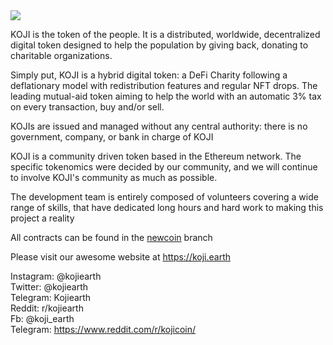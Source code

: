 <img src="https://imgur.com/tltqyr7">

KOJI is the token of the people. It is a distributed, worldwide, decentralized
digital token designed to help the population by giving back, donating to
charitable organizations.

Simply put, KOJI is a hybrid digital token: a DeFi Charity following a
deflationary model with redistribution features and regular NFT drops. The
leading mutual-aid token aiming to help the world with an automatic 3% tax on
every transaction, buy and/or sell.

KOJIs are issued and managed without any central authority: there is no
government, company, or bank in charge of KOJI

KOJI is a community driven token based in the Ethereum network. The
specific tokenomics were decided by our community, and we will continue to
involve KOJI's community as much as possible.

The development team is entirely composed of volunteers covering a wide
range of skills, that have dedicated long hours and hard work to making this
project a reality

All contracts can be found in the <a href="https://github.com/nodezy/kojiearth/tree/newcoin">newcoin</a> branch

Please visit our awesome website at https://koji.earth

Instagram: @kojiearth<br>
Twitter: @kojiearth<br>
Telegram: Kojiearth<br>
Reddit: r/kojiearth<br>
Fb: @koji_earth<br>
Telegram: https://www.reddit.com/r/kojicoin/
